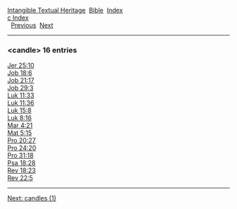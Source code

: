 [Intangible Textual Heritage](../../index)  [Bible](../index) 
[Index](index)   
[c Index](_c_)  
  [Previous](c01877)  [Next](c01879) 

------------------------------------------------------------------------

### &lt;candle&gt; 16 entries

[Jer 25:10](../kjv/jer025.htm#010)  
[Job 18:6](../kjv/job018.htm#006)  
[Job 21:17](../kjv/job021.htm#017)  
[Job 29:3](../kjv/job029.htm#003)  
[Luk 11:33](../kjv/luk011.htm#033)  
[Luk 11:36](../kjv/luk011.htm#036)  
[Luk 15:8](../kjv/luk015.htm#008)  
[Luk 8:16](../kjv/luk008.htm#016)  
[Mar 4:21](../kjv/mar004.htm#021)  
[Mat 5:15](../kjv/mat005.htm#015)  
[Pro 20:27](../kjv/pro020.htm#027)  
[Pro 24:20](../kjv/pro024.htm#020)  
[Pro 31:18](../kjv/pro031.htm#018)  
[Psa 18:28](../kjv/psa018.htm#028)  
[Rev 18:23](../kjv/rev018.htm#023)  
[Rev 22:5](../kjv/rev022.htm#005)  

------------------------------------------------------------------------

[Next: candles (1)](c01879)

